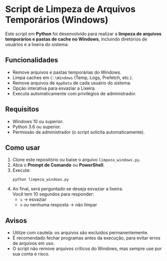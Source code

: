 <!DOCTYPE html>
<html lang="pt-BR">
<head>
  <meta charset="UTF-8">
</head>
<body>

  <h1>Script de Limpeza de Arquivos Temporários (Windows)</h1>
  <p>
    Este script em <strong>Python</strong> foi desenvolvido para realizar a 
    <strong>limpeza de arquivos temporários e pastas de cache no Windows</strong>, 
    incluindo diretórios de usuários e a lixeira do sistema.
  </p>

  <h2>Funcionalidades</h2>
  <ul>
    <li>Remove arquivos e pastas temporárias do Windows.</li>
    <li>Limpa caches em <code>C:\Windows</code> (Temp, Logs, Prefetch, etc.).</li>
    <li>Remove arquivos de <code>AppData</code> de cada usuário do sistema.</li>
    <li>Opção interativa para esvaziar a Lixeira.</li>
    <li>Executa automaticamente com privilégios de administrador.</li>
  </ul>

  <h2>Requisitos</h2>
  <ul>
    <li>Windows 10 ou superior.</li>
    <li>Python 3.6 ou superior.</li>
    <li>Permissão de administrador (o script solicita automaticamente).</li>
  </ul>

  <h2>Como usar</h2>
  <ol>
    <li>Clone este repositório ou baixe o arquivo <code>limpeza_windows.py</code>.</li>
    <li>Abra o <strong>Prompt de Comando</strong> ou <strong>PowerShell</strong>.</li>
    <li>Execute:
      <pre><code>python limpeza_windows.py</code></pre>
    </li>
    <li>Ao final, será perguntado se deseja esvaziar a lixeira. 
      <br>Você tem 10 segundos para responder:
      <ul>
        <li><code>s</code> → esvaziar</li>
        <li><code>n</code> ou nenhuma resposta → não limpar</li>
      </ul>
    </li>
  </ol>

  <h2>Avisos</h2>
  <ul>
    <li>Utilize com cautela: os arquivos são excluídos permanentemente.</li>
    <li>É recomendado fechar programas antes da execução, para evitar erros de arquivos em uso.</li>
    <li>O script não remove arquivos críticos do Windows, mas sempre use por sua conta e risco.</li>
  </ul>

</body>
</html>
